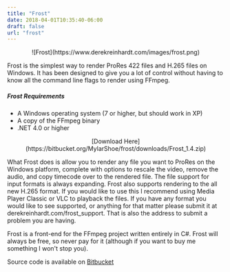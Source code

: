 ```yaml
---
title: "Frost"
date: 2018-04-01T10:35:40-06:00
draft: false
url: "frost"
---
```


<center>![Frost](https://www.derekreinhardt.com/images/frost.png)</center>

Frost is the simplest way to render ProRes 422 files and H.265 files on Windows. It has been designed to give you a lot of control without having to know all the command line flags to render using FFmpeg.

##### Frost Requirements
* A Windows operating system (7 or higher, but should work in XP)
* A copy of the FFmpeg binary
* .NET 4.0 or higher

<center>[Download Here](https://bitbucket.org/MylarShoe/frost/downloads/Frost_1.4.zip)</center>

What Frost does is allow you to render any file you want to ProRes on the Windows platform, complete with options to rescale the video, remove the audio, and copy timecode over to the rendered file. The file support for input formats is always expanding. Frost also supports rendering to the all new H.265 format. If you would like to use this I recommend using Media Player Classic or VLC to playback the files. If you have any format you would like to see supported, or anything for that matter please submit it at derekreinhardt.com/frost_support. That is also the address to submit a problem you are having.

Frost is a front-end for the FFmpeg project written entirely in C#. Frost will always be free, so never pay for it (although if you want to buy me something I won't stop you).

Source code is available on [Bitbucket](https://bitbucket.org/MylarShoe/frost)